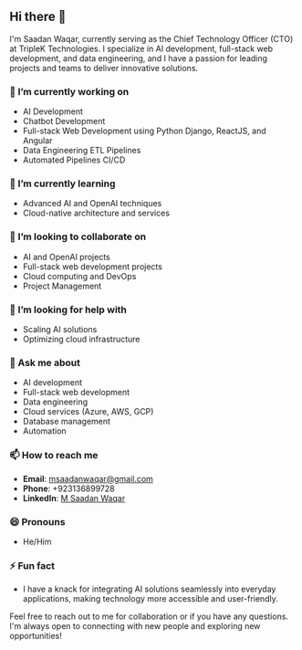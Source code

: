 ## Hi there 👋

<!--
**saadanwaqar/saadanwaqar** is a ✨ _special_ ✨ repository because its `README.md` (this file) appears on your GitHub profile.

Here are some ideas to get you started:

- 🔭 I’m currently working on ...
- 🌱 I’m currently learning ...
- 👯 I’m looking to collaborate on ...
- 🤔 I’m looking for help with ...
- 💬 Ask me about ...
- 📫 How to reach me: ...
- 😄 Pronouns: ...
- ⚡ Fun fact: ...
-->

I'm Saadan Waqar, currently serving as the Chief Technology Officer (CTO) at TripleK Technologies. I specialize in AI development, full-stack web development, and data engineering, and I have a passion for leading projects and teams to deliver innovative solutions.

### 🔭 I’m currently working on
- AI Development
- Chatbot Development
- Full-stack Web Development using Python Django, ReactJS, and Angular
- Data Engineering ETL Pipelines
- Automated Pipelines CI/CD

### 🌱 I’m currently learning
- Advanced AI and OpenAI techniques
- Cloud-native architecture and services

### 👯 I’m looking to collaborate on
- AI and OpenAI projects
- Full-stack web development projects
- Cloud computing and DevOps
- Project Management

### 🤔 I’m looking for help with
- Scaling AI solutions
- Optimizing cloud infrastructure

### 💬 Ask me about
- AI development
- Full-stack web development
- Data engineering
- Cloud services (Azure, AWS, GCP)
- Database management
- Automation

### 📫 How to reach me
- **Email**: msaadanwaqar@gmail.com
- **Phone**: +923136899728
- **LinkedIn**: [M Saadan Waqar](https://www.linkedin.com/in/saadanwaqar/)

### 😄 Pronouns
- He/Him

### ⚡ Fun fact
- I have a knack for integrating AI solutions seamlessly into everyday applications, making technology more accessible and user-friendly.

Feel free to reach out to me for collaboration or if you have any questions. I'm always open to connecting with new people and exploring new opportunities!
